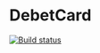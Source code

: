 # DebetCard
[![Build status](https://ci.appveyor.com/api/projects/status/envgpvrkushv3kky?svg=true)](https://ci.appveyor.com/project/boog25/debetcard)
